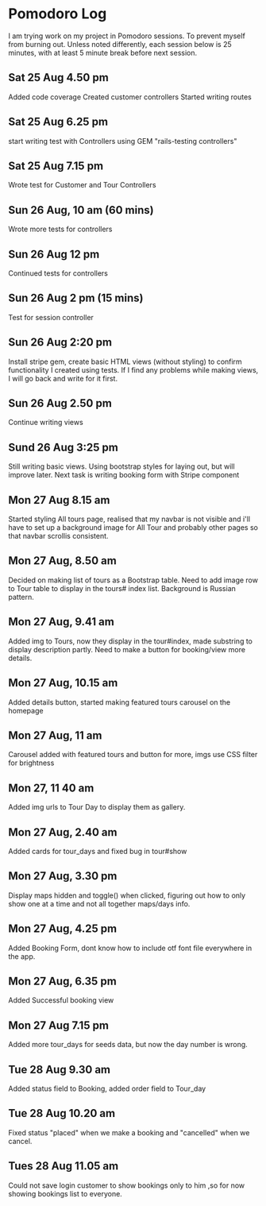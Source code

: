 # Pomodoro Log

I am trying work on my project in Pomodoro sessions.
To prevent myself from burning out.
Unless noted differently, each session below is 25 minutes, with at least 5 minute break before next session.

## Sat 25 Aug 4.50 pm
Added code coverage
Created customer controllers
Started writing routes

## Sat 25 Aug 6.25 pm
start writing test with Controllers using GEM "rails-testing controllers"

## Sat 25 Aug 7.15 pm
Wrote test for Customer and Tour Controllers

## Sun 26 Aug, 10 am (60 mins)
Wrote more tests for controllers

## Sun 26 Aug 12 pm
Continued tests for controllers

## Sun 26 Aug 2 pm (15 mins)
Test for session controller

## Sun 26 Aug 2:20 pm
Install stripe gem, create basic HTML views (without styling) to confirm functionality I created using tests.
If I find any problems while making views, I will go back and write for it first.

## Sun 26 Aug 2.50 pm
Continue writing views

## Sund 26 Aug 3:25 pm
Still writing basic views. Using bootstrap styles for laying out, but will improve later.
Next task is writing booking form with Stripe component

## Mon 27 Aug 8.15 am 
Started styling All tours page, realised that my navbar is not visible and i'll have to set up a background image for All Tour and probably other pages so that navbar scrollis consistent.

## Mon 27 Aug, 8.50 am
Decided on making list of tours as a Bootstrap table. Need to add image row to Tour table to display in the tours# index list. Background is Russian pattern.


## Mon 27 Aug, 9.41 am
Added img to Tours, now they display in the tour#index, made substring to display description partly. Need to make a button for booking/view more details.

## Mon 27 Aug, 10.15 am
Added details button, started making featured tours carousel on the homepage

## Mon 27 Aug, 11 am
Carousel added with featured tours and button for more, imgs use CSS filter for brightness

## Mon 27, 11 40 am
Added img urls to Tour Day to display them as gallery.

## Mon 27 Aug, 2.40 am
Added cards for tour_days and fixed bug in tour#show

## Mon 27 Aug, 3.30 pm
Display maps hidden and toggle() when clicked, figuring out how to only show one at a time and not all together maps/days info.
 

## Mon 27 Aug, 4.25 pm
Added Booking Form, dont know how to include otf font file everywhere in the app.

## Mon 27 Aug, 6.35 pm
Added Successful booking view

## Mon 27 Aug 7.15 pm
Added more tour_days for seeds data, but now the day number is wrong.



## Tue 28 Aug 9.30 am
Added status field to Booking, added order field to Tour_day

## Tue 28 Aug 10.20 am
Fixed status "placed" when we make a booking and "cancelled" when we cancel.

## Tues 28 Aug 11.05 am
Could not save login customer to show bookings only to him ,so for now showing bookings list to everyone.


